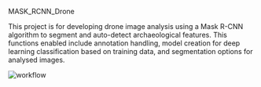 MASK_RCNN_Drone

This project is for developing drone image analysis using a Mask R-CNN algorithm to segment and auto-detect archaeological features. 
This functions enabled include annotation handling, model creation for deep learning classification based on training data, and segmentation options for analysed images.

![workflow](https://user-images.githubusercontent.com/6896620/128729191-060ac462-86bc-44b8-94cd-7bf92a07926e.jpg)


